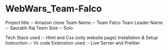 # WebWars_Team-Falco

Project title :- Amazon clone
Team Name :- Team Falco
Team Leader Name :- Saurabh Raj
Team Size :- Solo

Tech Stack used :- Html and Css (only website page} 
Installation & Setup Instruction :- Vs code 
Extenstion used :- Live Server and Prettier
